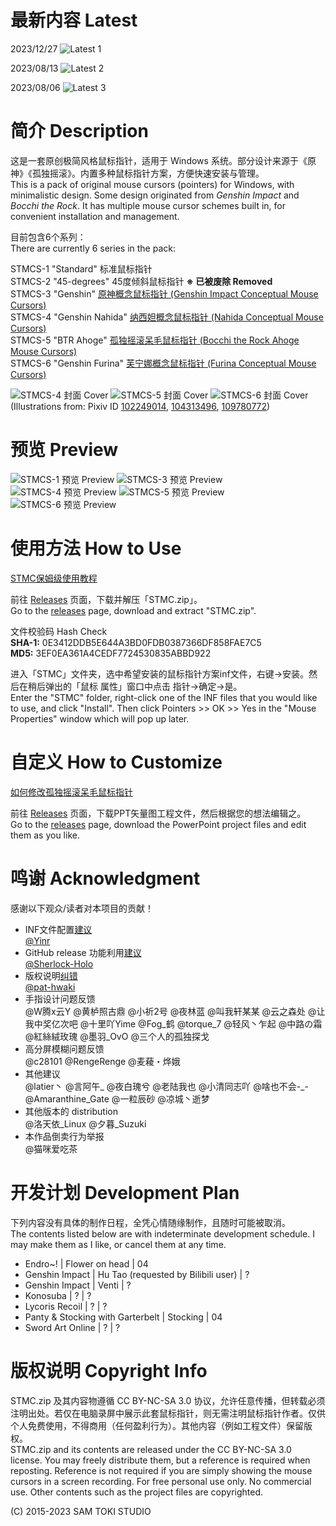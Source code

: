 # 最新内容 Latest

2023/12/27
![Latest 1](/HELP/Latest%201.png)

2023/08/13
![Latest 2](/HELP/Latest%202.png)

2023/08/06
![Latest 3](/HELP/Latest%203.png)

# 简介 Description

这是一套原创极简风格鼠标指针，适用于 Windows 系统。部分设计来源于《原神》《孤独摇滚》。内置多种鼠标指针方案，方便快速安装与管理。<br>
This is a pack of original mouse cursors (pointers) for Windows, with minimalistic design. Some design originated from *Genshin Impact* and *Bocchi the Rock*. It has multiple mouse cursor schemes built in, for convenient installation and management.

目前包含6个系列：<br>
There are currently 6 series in the pack:

STMCS-1 "Standard" 标准鼠标指针<br>
STMCS-2 "45-degrees" 45度倾斜鼠标指针 **※ 已被废除 Removed**<br>
STMCS-3 "Genshin" [原神概念鼠标指针 (Genshin Impact Conceptual Mouse Cursors)](https://bilibili.com/video/BV1WW4y1x7ZY)<br>
STMCS-4 "Genshin Nahida" [纳西妲概念鼠标指针 (Nahida Conceptual Mouse Cursors)](https://bilibili.com/video/BV1Rt4y1K7Z8)<br>
STMCS-5 "BTR Ahoge" [孤独摇滚呆毛鼠标指针 (Bocchi the Rock Ahoge Mouse Cursors)](https://bilibili.com/video/BV1ke4y1F7ge)<br>
STMCS-6 "Genshin Furina" [芙宁娜概念鼠标指针 (Furina Conceptual Mouse Cursors)](https://bilibili.com/video/BV1im4y1H7Xg)

![STMCS-4 封面 Cover](/PREVIEW/STMCS-4%20封面%20Cover.png)
![STMCS-5 封面 Cover](/PREVIEW/STMCS-5%20封面%20Cover.png)
![STMCS-6 封面 Cover](/PREVIEW/STMCS-6%20封面%20Cover.png)
(Illustrations from: Pixiv ID [102249014](https://www.pixiv.net/en/artworks/102249014), [104313496](https://www.pixiv.net/en/artworks/104313496), [109780772](https://www.pixiv.net/en/artworks/109780772))

# 预览 Preview

![STMCS-1 预览 Preview](/PREVIEW/STMCS-1%20预览%20Preview.png)
![STMCS-3 预览 Preview](/PREVIEW/STMCS-3%20预览%20Preview.png)
![STMCS-4 预览 Preview](/PREVIEW/STMCS-4%20预览%20Preview.png)
![STMCS-5 预览 Preview](/PREVIEW/STMCS-5%20预览%20Preview.png)
![STMCS-6 预览 Preview](/PREVIEW/STMCS-6%20预览%20Preview.png)

# 使用方法 How to Use

[STMC保姆级使用教程](/HELP/STMC保姆级使用教程.pdf)

前往 [Releases](https://github.com/SamToki/IconDesign---Sam-Toki-Mouse-Cursors/releases/latest) 页面，下载并解压「STMC.zip」。<br>
Go to the [releases](https://github.com/SamToki/IconDesign---Sam-Toki-Mouse-Cursors/releases/latest) page, download and extract "STMC.zip".

文件校验码 Hash Check<br>
**SHA-1:** 0E3412DDB5E644A3BD0FDB0387366DF858FAE7C5<br>
**MD5:** 3EF0EA361A4CEDF7724530835ABBD922

进入「STMC」文件夹，选中希望安装的鼠标指针方案inf文件，右键→安装。然后在稍后弹出的「鼠标 属性」窗口中点击 指针→确定→是。<br>
Enter the "STMC" folder, right-click one of the INF files that you would like to use, and click "Install". Then click Pointers >> OK >> Yes in the "Mouse Properties" window which will pop up later.

# 自定义 How to Customize

[如何修改孤独摇滚呆毛鼠标指针](https://bilibili.com/video/BV1BD4y137dh)

前往 [Releases](https://github.com/SamToki/IconDesign---Sam-Toki-Mouse-Cursors/releases/latest) 页面，下载PPT矢量图工程文件，然后根据您的想法编辑之。<br>
Go to the [releases](https://github.com/SamToki/IconDesign---Sam-Toki-Mouse-Cursors/releases/latest) page, download the PowerPoint project files and edit them as you like.

# 鸣谢 Acknowledgment

感谢以下观众/读者对本项目的贡献！

- INF文件配置[建议](https://github.com/SamToki/IconDesign---Sam-Toki-Mouse-Cursors/issues/1)<br>[@Yinr](https://github.com/Yinr)
- GitHub release 功能利用[建议](https://github.com/SamToki/IconDesign---Sam-Toki-Mouse-Cursors/issues/3)<br>[@Sherlock-Holo](https://github.com/Sherlock-Holo)
- 版权说明[纠错](https://github.com/SamToki/IconDesign---Sam-Toki-Mouse-Cursors/issues/4)<br>[@pat-hwaki](https://github.com/pat-hwaki)
- 手指设计问题反馈<br>@W腾x云Y @黄栌照古鼎 @小祈2号 @夜林蓝 @叫我轩某某 @云之森处 @让我中奖亿次吧 @十里吖Yime @Fog_鹤 @torque_7 @轻风丶乍起 @中路の霜 @紅絲絨玫瑰 @墨羽_OvO @三个人的孤独探戈
- 高分屏模糊问题反馈<br>@c28101 @RengeRenge @麦薐・烨娥
- 其他建议<br>@latier丶 @言阿午_ @夜白瑰兮 @老陆我也 @小清同志吖 @啥也不会-_- @Amaranthine_Gate @一粒辰砂 @凉城丶逝梦
- 其他版本的 distribution<br>@洛天依_Linux @夕暮_Suzuki
- 本作品倒卖行为举报<br>@猫咪爱吃茶

# 开发计划 Development Plan

下列内容没有具体的制作日程，全凭心情随缘制作，且随时可能被取消。<br>
The contents listed below are with indeterminate development schedule. I may make them as I like, or cancel them at any time.

- Endro~! | Flower on head | 04
- Genshin Impact | Hu Tao (requested by Bilibili user) | ?
- Genshin Impact | Venti | ?
- Konosuba | ? | ?
- Lycoris Recoil | ? | ?
- Panty & Stocking with Garterbelt | Stocking | 04
- Sword Art Online | ? | ?

# 版权说明 Copyright Info

STMC.zip 及其内容物遵循 CC BY-NC-SA 3.0 协议，允许任意传播，但转载必须注明出处。若仅在电脑录屏中展示此套鼠标指针，则无需注明鼠标指针作者。仅供个人免费使用，不得商用（任何盈利行为）。其他内容（例如工程文件）保留版权。<br>
STMC.zip and its contents are released under the CC BY-NC-SA 3.0 license. You may freely distribute them, but a reference is required when reposting. Reference is not required if you are simply showing the mouse cursors in a screen recording. For free personal use only. No commercial use. Other contents such as the project files are copyrighted.

(C) 2015-2023 SAM TOKI STUDIO
